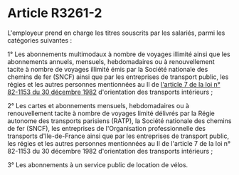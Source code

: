 # Article R3261-2

L'employeur prend en charge les titres souscrits par les salariés, parmi les catégories suivantes : 

1° Les abonnements multimodaux à nombre de voyages illimité ainsi que les abonnements annuels, mensuels, hebdomadaires ou à renouvellement tacite à nombre de voyages illimité émis par la Société nationale des chemins de fer (SNCF) ainsi que par les entreprises de transport public, les régies et les autres personnes mentionnées au II de [l'article 7 de la loi n° 82-1153 du 30 décembre 1982][1] d'orientation des transports intérieurs ; 

2° Les cartes et abonnements mensuels, hebdomadaires ou à renouvellement tacite à nombre de voyages limité délivrés par la Régie autonome des transports parisiens (RATP), la Société nationale des chemins de fer (SNCF), les entreprises de l'Organisation professionnelle des transports d'Ile-de-France ainsi que par les entreprises de transport public, les régies et les autres personnes mentionnées au II de l'article 7 de la loi n° 82-1153 du 30 décembre 1982 d'orientation des transports intérieurs ; 

3° Les abonnements à un service public de location de vélos.

 [1]: /affichTexteArticle.do?cidTexte=JORFTEXT000000319738&idArticle=LEGIARTI000006878431&dateTexte=&categorieLien=cid